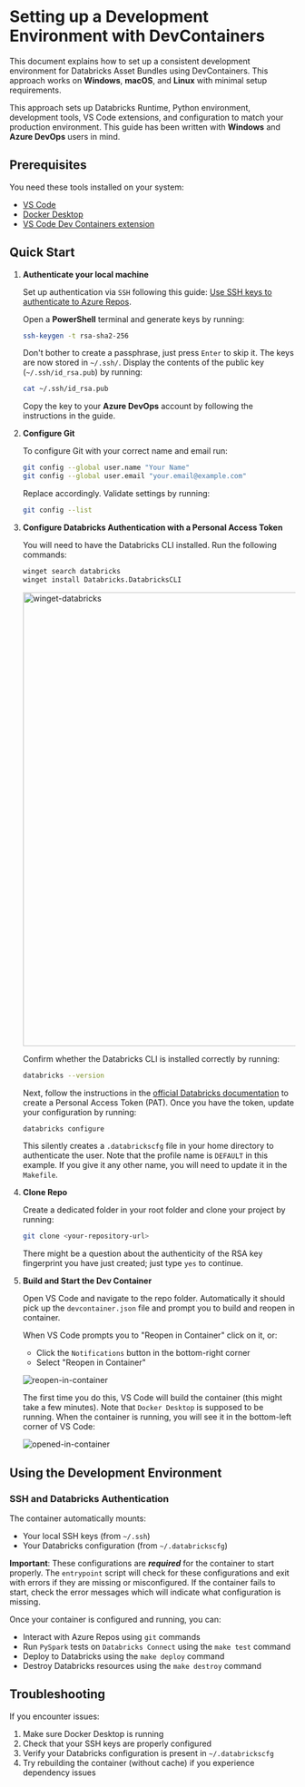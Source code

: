 # Setting up a Development Environment with DevContainers

This document explains how to set up a consistent development environment for Databricks Asset Bundles using DevContainers. This approach works on **Windows**, **macOS**, and **Linux** with minimal setup requirements.

This approach sets up Databricks Runtime, Python environment, development tools, VS Code extensions, and configuration to match your production environment. This guide has been written with **Windows** and **Azure DevOps** users in mind.

## Prerequisites

You need these tools installed on your system:

- [VS Code](https://code.visualstudio.com/)
- [Docker Desktop](https://www.docker.com/products/docker-desktop/)
- [VS Code Dev Containers extension](https://marketplace.visualstudio.com/items?itemName=ms-vscode-remote.remote-containers)

## Quick Start

1. **Authenticate your local machine**

   Set up authentication via `SSH` following this guide: [Use SSH keys to authenticate to Azure Repos](https://learn.microsoft.com/en-us/azure/devops/repos/git/use-ssh-keys-to-authenticate?view=azure-devops).

   Open a **PowerShell** terminal and generate keys by running:

   ```bash
   ssh-keygen -t rsa-sha2-256
   ```

   Don't bother to create a passphrase, just press `Enter` to skip it. The keys are now stored in `~/.ssh/`. Display the contents of the public key (`~/.ssh/id_rsa.pub`) by running:

   ```bash
   cat ~/.ssh/id_rsa.pub
   ```

   Copy the key to your **Azure DevOps** account by following the instructions in the guide.

2. **Configure Git**

   To configure Git with your correct name and email run:

   ```bash
   git config --global user.name "Your Name"
   git config --global user.email "your.email@example.com"
   ```

   Replace accordingly. Validate settings by running:

   ```bash
   git config --list
   ```

3. **Configure Databricks Authentication with a Personal Access Token**

   You will need to have the Databricks CLI installed. Run the following commands:

   ```bash
   winget search databricks
   winget install Databricks.DatabricksCLI
   ```

   <img src="docs/images/winget-databricks.png" width="800" alt="winget-databricks">

   Confirm whether the Databricks CLI is installed correctly by running:

   ```bash
   databricks --version
   ```

   Next, follow the instructions in the [official Databricks documentation](https://docs.databricks.com/aws/en/dev-tools/auth/pat#databricks-personal-access-tokens-for-workspace-users) to create a Personal Access Token (PAT). Once you have the token, update your configuration by running:

   ```bash
   databricks configure
   ```

   This silently creates a `.databrickscfg` file in your home directory to authenticate the user. Note that the profile name is `DEFAULT` in this example. If you give it any other name, you will need to update it in the `Makefile`.

4. **Clone Repo**

   Create a dedicated folder in your root folder and clone your project by running:

   ```bash
   git clone <your-repository-url>
   ```

   There might be a question about the authenticity of the RSA key fingerprint you have just created; just type `yes` to continue.

5. **Build and Start the Dev Container**

   Open VS Code and navigate to the repo folder. Automatically it should pick up the `devcontainer.json` file and prompt you to build and reopen in container.

   When VS Code prompts you to "Reopen in Container" click on it, or:
   - Click the `Notifications` button in the bottom-right corner
   - Select "Reopen in Container"

   ![reopen-in-container](images/reopen-in-container.png)

   The first time you do this, VS Code will build the container (this might take a few minutes). Note that `Docker Desktop` is supposed to be running. When the container is running, you will see it in the bottom-left corner of VS Code:

   ![opened-in-container](images/opened-in-container.png)

## Using the Development Environment

### SSH and Databricks Authentication

The container automatically mounts:

- Your local SSH keys (from `~/.ssh`)
- Your Databricks configuration (from `~/.databrickscfg`)

**Important**: These configurations are **_required_** for the container to start properly. The `entrypoint` script will check for these configurations and exit with errors if they are missing or misconfigured. If the container fails to start, check the error messages which will indicate what configuration is missing.

Once your container is configured and running, you can:

- Interact with Azure Repos using `git` commands
- Run `PySpark` tests on `Databricks Connect` using the `make test` command
- Deploy to Databricks using the `make deploy` command
- Destroy Databricks resources using the `make destroy` command

## Troubleshooting

If you encounter issues:

1. Make sure Docker Desktop is running
2. Check that your SSH keys are properly configured
3. Verify your Databricks configuration is present in `~/.databrickscfg`
4. Try rebuilding the container (without cache) if you experience dependency issues
